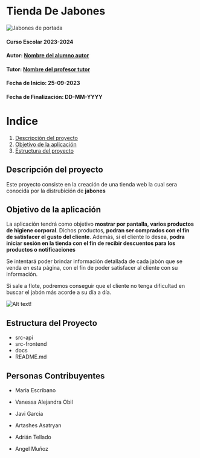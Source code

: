 # Tienda De Jabones


![Jabones de portada](JABONES-1.jpg)



#### Curso Escolar 2023-2024
#### Autor: [Nombre del alumno autor](https://github.com/manuelDiazpas)
#### Tutor: [Nombre del profesor tutor](https://github.comantonio-gabriel-gonzalez-casado)
#### Fecha de Inicio: 25-09-2023
#### Fecha de Finalización: DD-MM-YYYY


# Indice

1. [Descripción del proyecto](#descripción-del-proyecto)
2. [Objetivo de la aplicación](#objetivo-de-la-aplicación)
3. [Estructura del proyecto](#estructura-del-proyecto)


## Descripción del proyecto


Este proyecto consiste en la creación de una tienda web la cual sera conocida por la distrubición de **jabones** 


## Objetivo de la aplicación

La aplicación tendrá como objetivo **mostrar por pantalla, varios productos de higiene corporal**. Dichos productos, **podran ser comprados con el fin de satisfacer el gusto del cliente**. Además, si el cliente lo desea, **podra iniciar sesión en la tienda con el fin de recibir descuentos para los productos o notificaciones**

Se intentará poder brindar información detallada de cada jabón que se venda en esta página, con el fin de poder satisfacer al cliente con su información.

Si sale a flote, podremos conseguir que el cliente no tenga dificultad en buscar el jabón más acorde a su día a día.

![Alt text](images.jpg)!

## Estructura del Proyecto

- src-api
- src-frontend
- docs
- README.md


## Personas Contribuyentes

* Maria Escribano
  
* Vanessa Alejandra Obil
  
* Javi Garcia
  
* Artashes Asatryan
  
* Adrián Tellado
  
* Angel Muñoz